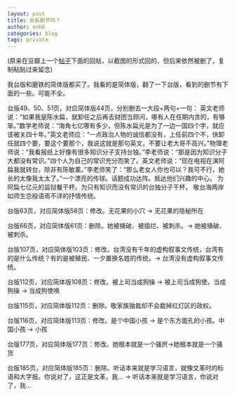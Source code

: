 ```yaml
---
layout: post
title: 会有删节吗？
author: enh6
categories: blog
tags: private
---
```


(原来在豆瓣上一个[帖子](https://book.douban.com/subject/27614904/discussion/615169522/)下面的回帖，以截图的形式回的，但后来依然被删了，复制粘贴过来留念)

我台版和磨铁的简体版都买了。我看的是简体版，翻了一下台版，看到的删节有下面的一些。可能不全。

台版49、50、51页，对应简体版44页，分别删去一大段+两句+一句：
英文老师说：“如果我是陈水扁，就卸任之后再去财团当顾问，哪有人在任期内贪的，有够笨。”数学老师说：“海角七亿哪有多少，但陈水扁光是为了一边一国四个字，就应该被关四十年。”英文老师应：“一点政治人物的诚信都没有，上任前四个不，快卸任就四个要，要这个要那个，我说这就是那句英文，不要让老大哥不高兴。”物理老师说：“我看报纸上好像有很多知识分子支持台独。”李老师说：“那是因为知识分子大都没有常识。”四个人为自己的常识充分而笑了。英文老师说：“现在电视在演阿扁我就转台，除非有陈敏薰。”李老师笑了：“那么老女人你也可以？我可不行，她长的太像我太太了。”一个漂亮的传球。话题成功达阵。抵达他们兴趣的中心。
为阿扁七亿元的监狱餐干杯。为只有知识而没有常识的台独分子干杯。
敬台海两岸如师生恋般语焉不详的抒情传统。

台版63页，对应简体版58页：修改。无花果的小穴 -> 无花果的隐秘所在

台版66页，对应简体版61页：删除。她被捅破、被插烂、被刺杀。-> 她被捅破、被刺杀。

台版107页，对应简体版103页：修改。台湾没有千年的虚构叙事文传统，台湾有的是什么传统？有的是被殖民、一夕置换名姓的传统。-> 台湾没有虚构叙事文传统。

台版112页，对应简体版108页：修改。被上司当成狗操 -> 被上司当成狗使。当成狗操 -> 当成狗使唤

台版115页，对应简体版112页：删除。敬家族独裁却不会裁掉红灯区的政权。

台版116页，对应简体版113页：修改。是个中国小孩 -> 是个东方面孔的小孩。中国小孩 -> 小孩

台版177页，对应简体版177页：修改。她根本就是一个骚屄->她根本就是一个骚货

台版185页，对应简体版185页：删除。听话本来就是学习语言，就像文革时的标语和大字报。你说对了，这正是文革，我... -> 听话本来就是学习语言，你说对了，我...
